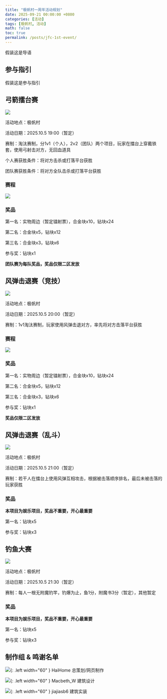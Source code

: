 ```yaml
---
title: "极帆村一周年活动规划"
date: 2025-09-21 00:00:00 +0800
categories: [活动]
tags: [极帆村, 活动]
math: false
toc: true
permalink: /posts/jfc-1st-event/
---
```


假装这是导语

## 参与指引 ##

假装这是参与指引

## 弓箭擂台赛 ##

![](/assets/img/placeholder.png)

活动地点：极帆村

活动日期：2025.10.5 19:00（暂定）

赛制：淘汰赛制，分1v1（个人），2v2（团队）两个项目，玩家在擂台上穿戴铁套，使用弓射击对方，无回血道具

个人赛获胜条件：将对方击杀或打落平台获胜

团队赛获胜条件：将对方全队击杀或打落平台获胜

### 赛程 ###

![](/assets/img/placeholder.png)

### 奖品 ###

第一名：实物周边（暂定镭射票），合金块x10，钻块x24

第二名：合金块x5，钻块x12

第三名：合金块x3，钻块x6

参与奖：钻块x1

**团队赛为每队奖品，奖品仅限二区发放**

## 风弹击退赛（竞技） ##

![](/assets/img/placeholder.png)

活动地点：极帆村

活动日期：2025.10.5 20:00（暂定）

赛制：1v1淘汰赛制，玩家使用风弹击退对方，率先将对方击落平台获胜

### 赛程 ###

![](/assets/img/placeholder.png)

### 奖品 ###

第一名：实物周边（暂定镭射票），合金块x10，钻块x24

第二名：合金块x5，钻块x12

第三名：合金块x3，钻块x6

参与奖：钻块x1

**奖品仅限二区发放**

## 风弹击退赛（乱斗） ##

![](/assets/img/placeholder.png)

活动地点：极帆村

活动日期：2025.10.5 21:00（暂定）

赛制：若干人在擂台上使用风弹互相攻击，根据被击落顺序排名，最后未被击落的玩家获胜

### 奖品 ###

**本项目为娱乐项目，奖品不重要，开心最重要**

第一名：钻块x5

参与奖：钻块x3

## 钓鱼大赛 ##

![](/assets/img/placeholder.png)

活动地点：极帆村

活动日期：2025.10.5 21:30（暂定）

赛制：每人一根无附魔钓竿，钓爆为止，鱼1分，附魔书3分（暂定），其他暂定

### 奖品 ###

**本项目为娱乐项目，奖品不重要，开心最重要**

第一名：钻块x5

参与奖：钻块x3

## 制作组 & 鸣谢名单 ##

![](/assets/img/heads/hai.png){: .left width="60" }
HaiHome 总策划/网页制作

<div style="clear: both;"></div>

![](/assets/img/heads/mbw.png){: .left width="60" }
Macbeth_W 建筑设计

<div style="clear: both;"></div>

![](/assets/img/heads/jia.png){: .left width="60" }
jiajiasb6 建筑实装